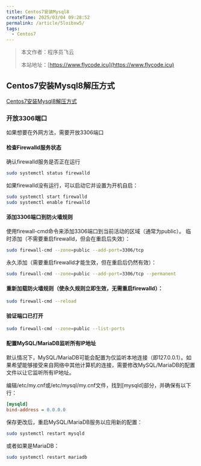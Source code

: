 ```yaml
---
title: Centos7安装Mysql8
createTime: 2025/03/04 09:28:52
permalink: /article/5loibxw5/
tags:
  - Centos7
---
```

> 本文作者：程序员飞云
>
> 本站地址：[https://www.flycode.icu](https://www.flycode.icu)

## Centos7安装Mysql8解压方式
[Centos7安装Mysql8解压方式](https://blog.51cto.com/YangPC/12789472)

### 开放3306端口
如果想要在外网方法，需要开放3306端口
#### 检查Firewalld服务状态
确认firewalld服务是否正在运行
```Bash
sudo systemctl status firewalld
```
如果firewalld没有运行，可以启动它并设置为开机自启：
```bash
sudo systemctl start firewalld
sudo systemctl enable firewalld
```

#### 添加3306端口到防火墙规则
使用firewall-cmd命令来添加3306端口到当前活动的区域（通常为public）。
临时添加（不需要重启firewalld，但会在重启后失效）：
```Bash
sudo firewall-cmd --zone=public --add-port=3306/tcp
```
永久添加（需要重启firewalld才能生效，但在重启后仍然有效）：
```Bash
sudo firewall-cmd --zone=public --add-port=3306/tcp --permanent
```
#### 重新加载防火墙规则（使永久规则立即生效，无需重启firewalld）：
```Bash
sudo firewall-cmd --reload
```
#### 验证端口已打开
```Bash
sudo firewall-cmd --zone=public --list-ports
```
#### 配置MySQL/MariaDB监听所有IP地址
默认情况下，MySQL/MariaDB可能会配置为仅监听本地连接（即127.0.0.1）。如果希望能够接受来自网络中其他计算机的连接，需要修改MySQL/MariaDB的配置文件以让它监听所有IP地址。

编辑/etc/my.cnf或/etc/mysql/my.cnf文件，找到[mysqld]部分，并确保有以下行：

```Ini
[mysqld]
bind-address = 0.0.0.0
```
保存更改后，重启MySQL/MariaDB服务以应用新的配置：

```Bash
sudo systemctl restart mysqld
```
或者如果是MariaDB：
```Bash
sudo systemctl restart mariadb
```